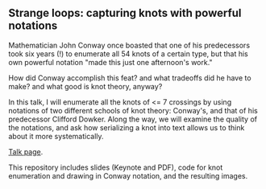 ## Strange loops: capturing knots with powerful notations

Mathematician John Conway once boasted that one of his predecessors took six years (!) to enumerate all 54 knots of a certain type, but that his own powerful notation "made this just one afternoon's work."

How did Conway accomplish this feat? and what tradeoffs did he have to make? and what good is knot theory, anyway?

In this talk, I will enumerate all the knots of <= 7 crossings by using notations of two different schools of knot theory: Conway's, and that of his predecessor Clifford Dowker. Along the way, we will examine the quality of the notations, and ask how serializing a knot into text allows us to think about it more systematically.

[Talk page](https://thestrangeloop.com/2015/strange-loops-capturing-knots-with-powerful-notations.html).

This repository includes slides (Keynote and PDF), code for knot enumeration and drawing in Conway notation, and the resulting images.
